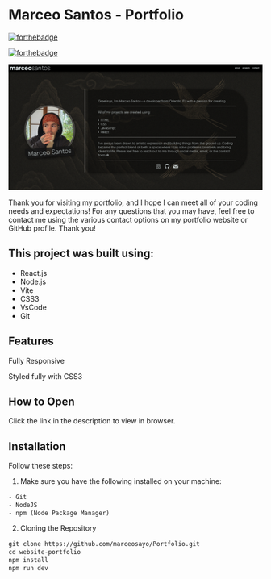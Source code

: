 # Marceo Santos - Portfolio

[![forthebadge](https://forthebadge.com/images/badges/uses-js.svg)](https://forthebadge.com)

[![forthebadge](https://forthebadge.com/images/badges/powered-by-coffee.svg)](https://forthebadge.com)

![alt text](src/assets/preview.png)

Thank you for visiting my portfolio, and I hope I can meet all of your coding needs and expectations! For any questions that you may have, feel free to contact me using the various contact options on my portfolio website or GitHub profile. Thank you!

## This project was built using:

- React.js
- Node.js
- Vite
- CSS3
- VsCode
- Git

## Features

Fully Responsive

Styled fully with CSS3

## How to Open

Click the link in the description to view in browser.

## Installation

Follow these steps:

1. Make sure you have the following installed on your machine:

```
- Git
- NodeJS
- npm (Node Package Manager)
```

2. Cloning the Repository

```
git clone https://github.com/marceosayo/Portfolio.git
cd website-portfolio
npm install
npm run dev
```
